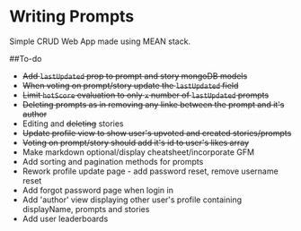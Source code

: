 # Writing Prompts

Simple CRUD Web App made using MEAN stack.

##To-do

* ~~Add ```lastUpdated``` prop to prompt and story mongoDB models~~
* ~~When voting on prompt/story update the ```lastUpdated``` field~~
* ~~Limit ```hotScore``` evaluation to only ```x``` number of ```lastUpdated``` prompts~~
* ~~Deleting prompts as in removing any linke between the prompt and it's author~~
* Editing and ~~deleting~~ stories
* ~~Update profile view to show user's upvoted and created stories/prompts~~
* ~~Voting on prompt/story should add it's id to user's likes array~~
* Make markdown optional/display cheatsheet/incorporate GFM
* Add sorting and pagination methods for prompts
* Rework profile update page - add password reset, remove username reset
* Add forgot password page when login in
* Add 'author' view displaying other user's profile containing displayName, prompts and stories
* Add user leaderboards
